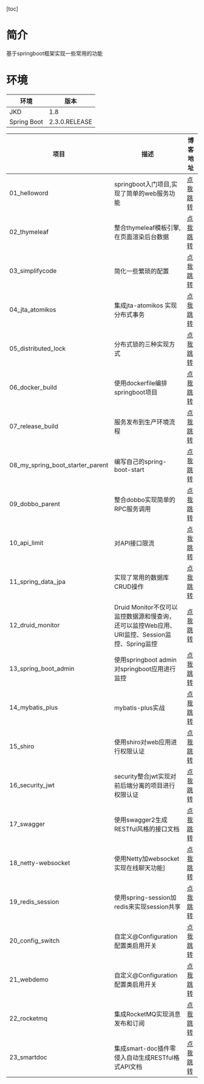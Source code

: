 [toc]
# 简介
基于springboot框架实现一些常用的功能

# 环境
环境 | 版本
---- | ----
JKD |1.8
Spring Boot | 2.3.0.RELEASE


项目 | 描述 | 博客地址
---- | ---- | ----
01_helloword| springboot入门项目,实现了简单的web服务功能 |[点我跳转](https://blog.csdn.net/ming19951224/article/details/106159309)
02_thymeleaf | 整合thymeleaf模板引擎,在页面渲染后台数据 | [点我跳转](https://blog.csdn.net/ming19951224/article/details/106160322)
03_simplifycode| 简化一些繁琐的配置| [点我跳转](https://blog.csdn.net/ming19951224/article/details/106173840)
04_jta_atomikos |  集成jta-atomikos 实现分布式事务 |[点我跳转](https://blog.csdn.net/ming19951224/article/details/105753333)
05_distributed_lock | 分布式锁的三种实现方式 |[点我跳转](https://blog.csdn.net/ming19951224/article/details/106205332)
06_docker_build | 使用dockerfile编排springboot项目 |[点我跳转](https://blog.csdn.net/ming19951224/article/details/105923548)
07_release_build | 服务发布到生产环境流程 |[点我跳转](https://blog.csdn.net/ming19951224/article/details/106212271)
08_my_spring_boot_starter_parent | 编写自己的spring-boot-start |[点我跳转](https://blog.csdn.net/ming19951224/article/details/106224172)
09_dobbo_parent | 整合dobbo实现简单的RPC服务调用 |[点我跳转](https://blog.csdn.net/ming19951224/article/details/106225928)
10_api_limit | 对API接口限流 |[点我跳转](https://blog.csdn.net/ming19951224/article/details/106227451)
11_spring_data_jpa | 实现了常用的数据库CRUD操作 | [点我跳转](https://blog.csdn.net/ming19951224/article/details/106308544)
12_druid_monitor | Druid Monitor不仅可以监控数据源和慢查询，还可以监控Web应用、URI监控、Session监控、Spring监控 | [点我跳转](https://blog.csdn.net/ming19951224/article/details/106317893)
13_spring_boot_admin | 使用springboot admin对springboot应用进行监控| [点我跳转](https://blog.csdn.net/ming19951224/article/details/107138845)
14_mybatis_plus | mybatis-plus实战 | [点我跳转](https://blog.csdn.net/ming19951224/article/details/107145780)
15_shiro | 使用shiro对web应用进行权限认证 | [点我跳转](https://blog.csdn.net/ming19951224/article/details/107192585)
16_security_jwt | security整合jwt实现对前后端分离的项目进行权限认证 | [点我跳转](https://blog.csdn.net/ming19951224/article/details/107733689)
17_swagger | 使用swagger2生成RESTful风格的接口文档 | [点我跳转](https://blog.csdn.net/ming19951224/article/details/107741541)
18_netty-websocket | 使用Netty加websocket实现在线聊天功能] | [点我跳转](https://blog.csdn.net/ming19951224/article/details/108555917)
19_redis_session | 使用spring-session加redis来实现session共享 | [点我跳转](https://blog.csdn.net/ming19951224/article/details/112758560)
20_config_switch | 自定义@Configuration配置类启用开关 | [点我跳转](https://blog.csdn.net/ming19951224/article/details/108555917)
21_webdemo | 自定义@Configuration配置类启用开关 | [点我跳转](https://blog.csdn.net/ming19951224/article/details/119024251)
22_rocketmq | 集成RocketMQ实现消息发布和订阅 |  [点我跳转](https://dominick-li.blog.csdn.net/article/details/119523197)
23_smartdoc | 集成smart-doc插件零侵入自动生成RESTful格式API文档 |  [点我跳转](https://dominick-li.blog.csdn.net/article/details/120824308)